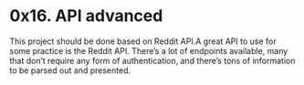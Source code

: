 # 0x16. API advanced


This project should be done based on Reddit API.A great API to use for some practice is the Reddit API. 
There’s a lot of endpoints available, many that don’t require any form of authentication, and there’s 
tons of information to be parsed out and presented.
